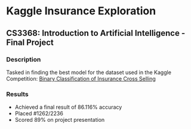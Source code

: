 # Kaggle Insurance Exploration

## CS3368: Introduction to Artificial Intelligence - Final Project

### Description

Tasked in finding the best model for the dataset used in the Kaggle Competition: [Binary Classification of Insurance Cross Selling](https://www.kaggle.com/competitions/playground-series-s4e7/data)

### Results
 - Achieved a final result of 86.116% accuracy
 - Placed #1262/2236
 - Scored 89% on project presentation
